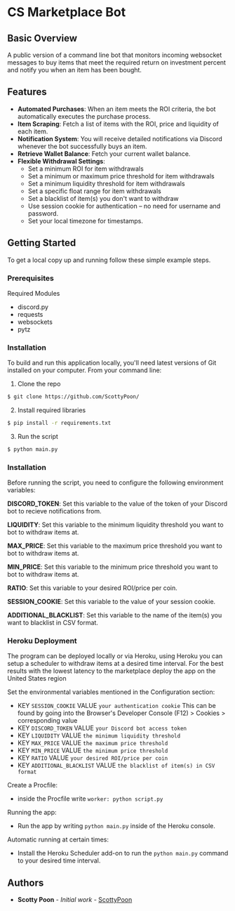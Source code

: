 
# CS Marketplace Bot

## Basic Overview
A public version of a command line bot that monitors incoming websocket messages to buy items that meet the required return on investment percent and notify you when an item has been bought. 

## Features
* **Automated Purchases**: When an item meets the ROI criteria, the bot automatically executes the purchase process.
* **Item Scraping**: Fetch a list of items with the ROI, price and liquidity of each item.
* **Notification System**: You will receive detailed notifications via Discord whenever the bot successfully buys an item.
* **Retrieve Wallet Balance**: Fetch your current wallet balance.
* **Flexible Withdrawal Settings**:
  - Set a minimum ROI for item withdrawals
  - Set a minimum or maximum price threshold for item withdrawals
  - Set a minimum liquidity threshold for item withdrawals
  - Set a specific float range for item withdrawals
  - Set a blacklist of item(s) you don't want to withdraw
  - Use session cookie for authentication – no need for username and password.
  - Set your local timezone for timestamps. 

## Getting Started
To get a local copy up and running follow these simple example steps.

### Prerequisites
Required Modules
* discord.py
* requests
* websockets
* pytz

### Installation
To build and run this application locally, you'll need latest versions of Git installed on your computer. From your command line:
1. Clone the repo
```bash
$ git clone https://github.com/ScottyPoon/
```
2. Install required libraries
```bash
$ pip install -r requirements.txt
```
3. Run the script
```bash
$ python main.py
```

### Installation
Before running the script, you need to configure the following environment variables:

**DISCORD_TOKEN**: Set this variable to the value of the token of your Discord bot to recieve notifications from.

**LIQUIDITY**: Set this variable to the minimum liquidity threshold you want to bot to withdraw items at.

**MAX_PRICE**: Set this variable to the maximum price threshold you want to bot to withdraw items at.

**MIN_PRICE**: Set this variable to the minimum price threshold you want to bot to withdraw items at.

**RATIO**: Set this variable to your desired ROI/price per coin.

**SESSION_COOKIE**: Set this variable to the value of your session cookie.

**ADDITIONAL_BLACKLIST**: Set this variable to the name of the item(s) you want to blacklist in CSV format.

### Heroku Deployment

The program can be deployed locally or via Heroku, using Heroku you can setup a scheduler to withdraw items at a desired time interval. For the best results with the lowest latency to the marketplace deploy the app on the United States region

Set the environmental variables mentioned in the Configuration section:
* KEY ```SESSION_COOKIE``` VALUE ```your authentication cookie``` This can be found by going into the Browser's Developer Console (F12) > Cookies > corresponding value
* KEY ```DISCORD_TOKEN``` VALUE ```your Discord bot access token```
* KEY ```LIQUIDITY``` VALUE ```the minimum liquidity threshold```
* KEY ```MAX_PRICE``` VALUE ```the maximum price threshold```
* KEY ```MIN_PRICE``` VALUE ```the minimum price threshold```
* KEY ```RATIO``` VALUE ```your desired ROI/price per coin```
* KEY ```ADDITIONAL_BLACKLIST``` VALUE ```the blacklist of item(s) in CSV format```

Create a Procfile:
* inside the Procfile write ```worker: python script.py```

Running the app:
* Run the app by writing ```python main.py``` inside of the Heroku console.

Automatic running at certain times:
* Install the Heroku Scheduler add-on to run the ```python main.py``` command to your desired time interval.

## Authors

* **Scotty Poon** - *Initial work* - [ScottyPoon](https://github.com/ScottyPoon)